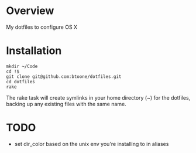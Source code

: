 
# Overview #

My dotfiles to configure OS X

# Installation #

    mkdir ~/Code
    cd !$
    git clone git@github.com:btoone/dotfiles.git
    cd dotfiles
    rake

The rake task will create symlinks in your home directory (~) for the dotfiles, backing up any existing files with the same name.

# TODO #

* set dir_color based on the unix env you're installing to in aliases